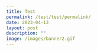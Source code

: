 ```yaml
---
title: Test
permalink: /test/test/permalink/
date: 2023-04-13
layout: post
description: ""
image: /images/banner2.gif
---
```

